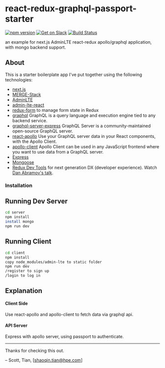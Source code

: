 # react-redux-graphql-passport-starter

[![npm version](https://badge.fury.io/js/react-apollo.svg)](https://badge.fury.io/js/react-apollo)
[![Get on Slack](https://img.shields.io/badge/slack-join-orange.svg)](http://www.apollostack.com/#slack)
[![Build Status](https://travis-ci.org/apollostack/react-apollo.svg?branch=master)](https://travis-ci.org/apollostack/react-apollo)

an example for next.js AdminLTE react-redux apollo/graphql application, with mongo backend support.

## About

This is a starter boilerplate app I've put together using the following technologies:

* [next.js](https://github.com/zeit/next.js)
* [MERGE-Stack](https://github.com/thebillkidy/MERGE-Stack)
* [AdminLTE](https://github.com/almasaeed2010/AdminLTE)
* [admin-lte-react](https://github.com/ucokfm/admin-lte-react)
* [redux-form](https://github.com/erikras/redux-form) to manage form state in Redux
* [graphql](https://github.com/facebook/graphql) GraphQL is a query language and execution engine tied to any backend service.
* [graphql-server-express](https://github.com/apollostack/graphql-server) GraphQL Server is a community-maintained open-source GraphQL server.
* [react-apollo](https://github.com/apollostack/react-apollo) Use your GraphQL server data in your React components, with the Apollo Client.
* [apollo-client](https://github.com/apollostack/apollo-client) Apollo Client can be used in any JavaScript frontend where you want to use data from a GraphQL server.
* [Express](http://expressjs.com)
* [Mongoose](https://github.com/Automattic/mongoose)
* [Redux Dev Tools](https://github.com/gaearon/redux-devtools) for next generation DX (developer experience). Watch [Dan Abramov's talk](https://www.youtube.com/watch?v=xsSnOQynTHs).

### Installation

## Running Dev Server

```bash
cd server
npm install
install mongo
npm run dev
```

## Running Client

```bash
cd client
npm install
copy node_modules/admin-lte to static folder
npm run dev
/register to sign up
/login to log in
```

## Explanation

#### Client Side

Use react-apollo and apollo-client to fetch data via graphql api.

#### API Server

Express with apollo server, using passport to authenticate.

---
Thanks for checking this out.

– Scott, Tian, [shaoqin.tian@hpe.com]
